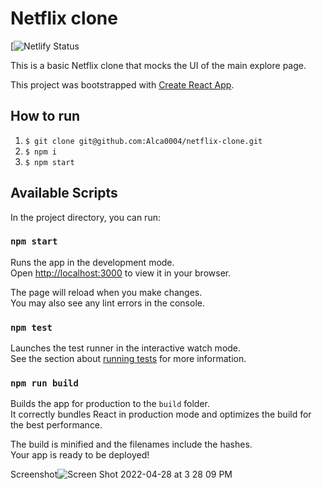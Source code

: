 # Netflix clone

[![Netlify Status](https://app.netlify.com/sites/affectionate-clarke-5cd4de/deploys)

This is a basic Netflix clone that mocks the UI of the main explore page.

This project was bootstrapped with [Create React App](https://github.com/facebook/create-react-app).

## How to run

1. `$ git clone git@github.com:Alca0004/netflix-clone.git`
2. `$ npm i`
3. `$ npm start`

## Available Scripts

In the project directory, you can run:

### `npm start`

Runs the app in the development mode.\
Open [http://localhost:3000](http://localhost:3000) to view it in your browser.

The page will reload when you make changes.\
You may also see any lint errors in the console.

### `npm test`

Launches the test runner in the interactive watch mode.\
See the section about [running tests](https://facebook.github.io/create-react-app/docs/running-tests) for more information.

### `npm run build`

Builds the app for production to the `build` folder.\
It correctly bundles React in production mode and optimizes the build for the best performance.

The build is minified and the filenames include the hashes.\
Your app is ready to be deployed!

Screenshot![Screen Shot 2022-04-28 at 3 28 09 PM](https://user-images.githubusercontent.com/84670853/165831825-2e3d680a-0c46-45fd-9c3b-65ff952aba66.jpeg)



